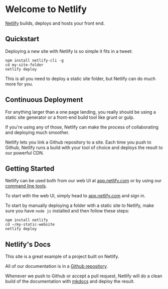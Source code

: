 # Welcome to Netlify

[Netlify](http://www.netlify.com) builds, deploys and hosts your front end.

## Quickstart

Deploying a new site with Netlify is so simple it fits in a tweet:

```
npm install netlify-cli -g
cd my-site-folder
netlify deploy
```

This is all you need to deploy a static site folder, but Netlify can do much more for you.

## Continuous Deployment

For anything larger than a one page landing, you really should be using a static site generator or a front-end build tool like grunt or gulp.

If you're using any of those, Netlify can make the process of collaborating and deploying much smoother.

Netlify lets you link a Github repository to a site. Each time you push to Github, Netlify runs a build with your tool of choice and deploys the result to our powerful CDN.

## Getting Started

Netlify can be used both from our web UI at [app.netlify.com](http://app.netlify.com) or by using our [command line tools](cli.md).

To start with the web UI, simply head to [app.netlify.com](http://app.netlify.com) and sign in.

To start by manually deploying a folder with a static site to Netlify, make sure you have `node js` installed and then follow these steps:

```
npm install netlify
cd ~/my-static-website
netlify deploy
```

## Netlify's Docs

This site is a great example of a project built on Netlify.

All of our documentation is in a [Github repository](https://www.github.com/netlify/docs).

Whenever we push to Github or accept a pull request, Netlify will do a clean build of the documentation with [mkdocs](http://www.mkdocs.org/) and deploy the result.
